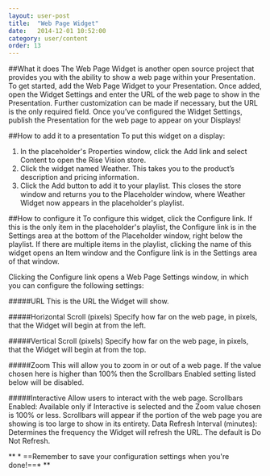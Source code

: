 ```yaml
---
layout: user-post
title:  "Web Page Widget"
date:   2014-12-01 10:52:00
category: user/content
order: 13
---
```


##What it does
The Web Page Widget is another open source project that provides you with the ability to show a web page within your Presentation. To get started, add the Web Page Widget to your Presentation. Once added, open the Widget Settings and enter the URL of the web page to show in the Presentation. Further customization can be made if necessary, but the URL is the only required field. Once you’ve configured the Widget Settings, publish the Presentation for the web page to appear on your Displays!
 
##How to add it to a presentation
To put this widget on a display:

1. In the placeholder's Properties window, click the Add link and select Content to open the Rise Vision store.  
2. Click the widget named Weather. This takes you to the product’s description and pricing information.  
3. Click the Add button to add it to your playlist.  This closes the store window and returns you to the Placeholder window, where Weather Widget now appears in the placeholder's playlist.

##How to configure it
To configure this widget, click the Configure link.  If this is the only item in the placeholder's playlist, the Configure link is in the Settings area at the bottom of the Placeholder window, right below the playlist. If there are multiple items in the playlist, clicking the name of this widget opens an Item window and the Configure link is in the Settings area of that window.

Clicking the Configure link opens a Web Page Settings window, in which you can configure the following settings:

#####URL
This is the URL the Widget will show.

#####Horizontal Scroll (pixels)
Specify how far on the web page, in pixels, that the Widget will begin at from the left.

#####Vertical Scroll (pixels)
Specify how far on the web page, in pixels, that the Widget will begin at from the top.

#####Zoom
This will allow you to zoom in or out of a web page. If the value chosen here is higher than 100% then the Scrollbars Enabled setting listed below will be disabled.

#####Interactive
Allow users to interact with the web page.
Scrollbars Enabled: Available only if Interactive is selected and the Zoom value chosen is 100% or less. Scrollbars will appear if the portion of the web page you are showing is too large to show in its entirety.
Data Refresh Interval (minutes): Determines the frequency the Widget will refresh the URL. The default is Do Not Refresh.


** * ==Remember to save your configuration settings when you're done!==* ** 
